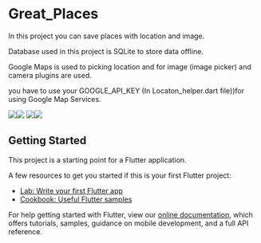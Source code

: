 # Great_Places

In this project you can save places with location and image.

Database used in this project is SQLite to store data offline.

Google Maps is used to picking location and for image (image picker) and camera plugins are used.

you have to use your GOOGLE_API_KEY (In Locaton_helper.dart file))for using Google Map Services.

![](Screenshot/WhatsApp%20Image%202020-12-03%20at%2011.19.36%20(2).jpeg)![](Screenshot/WhatsApp%20Image%202020-12-03%20at%2011.19.36.jpeg)
![](Screenshot/WhatsApp%20Image%202020-12-03%20at%2011.31.09.jpeg)![](Screenshot/WhatsApp%20Image%202020-12-03%20at%2011.19.36%20(1).jpeg)

## Getting Started

This project is a starting point for a Flutter application.

A few resources to get you started if this is your first Flutter project:

- [Lab: Write your first Flutter app](https://flutter.dev/docs/get-started/codelab)
- [Cookbook: Useful Flutter samples](https://flutter.dev/docs/cookbook)

For help getting started with Flutter, view our
[online documentation](https://flutter.dev/docs), which offers tutorials,
samples, guidance on mobile development, and a full API reference.
